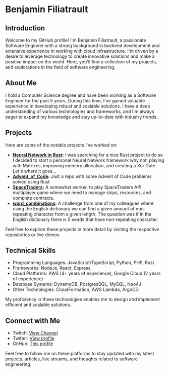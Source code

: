 # Benjamin Filiatrault

## Introduction

Welcome to my GitHub profile! I'm Benjamin Filiatrault, a passionate Software Engineer with a strong background in backend development and extensive experience in working with cloud infrastructure. I'm driven by a desire to leverage technology to create innovative solutions and make a positive impact on the world. Here, you'll find a collection of my projects, and explorations in the field of software engineering.

## About Me

I hold a Computer Science degree and have been working as a Software Engineer for the past 5 years. During this time, I've gained valuable experience in developing robust and scalable solutions. I have a deep understanding of various technologies and frameworks, and I'm always eager to expand my knowledge and stay up-to-date with industry trends.

## Projects

Here are some of the notable projects I've worked on:

- **[Neural Network in Rust](https://github.com/benjaminfiliatrault/neural_network):** I was searching for a nice Rust project to do so I decided to start a personal Neural Network framework why not, playing with Matrixes, improving memory allocation, and creating a Xor Gate. Let's where it goes...
- **[Advent_of_Code](https://github.com/benjaminfiliatrault/adventofcode):** Just a repo with some Advent of Code problems solved using Rust
- **[SpaceTraders](https://github.com/benjaminfiliatrault/spacetraders):** A somewhat worker, to play SpaceTraders API multiplayer game where we need to manage ships, resources, and complete contracts.
- **[word_combinations](https://github.com/benjaminfiliatrault/word_combinations):** A challenge from one of my colleagues where using the English dictionary we can find a given amount of non-repeating character from a given length. The question was if in the English dictionary there is 5 words that have non-repeating character.

Feel free to explore these projects in more detail by visiting the respective repositories or live demos.


## Technical Skills

- Programming Languages: JavaScript/TypeScript, Python, PHP, Rust
- Frameworks: NodeJs, React, Express, 
- Cloud Platforms: AWS (4+ years of experience), Google Cloud (2 years of experience)
- Database Systems: DynamoDB, PostgresSQL, MySQL, Neo4J
- Other Technologies: CloudFormation, AWS Lambda, ArgoCD

My proficiency in these technologies enables me to design and implement efficient and scalable solutions.

## Connect with Me

- Twitch: [View Channel](https://www.twitch.tv/benfiliatro)
- Twitter: [View profile](https://twitter.com/BenFiliatro)
- GitHub: [This profile](https://github.com/benjaminfiliatrault)

Feel free to follow me on these platforms to stay updated with my latest projects, articles, live streams, and thoughts related to software engineering.
